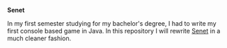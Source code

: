 **Senet**

In my first semester studying for my bachelor's degree, 
I had to write my first console based game in Java. In this repository I will rewrite 
[Senet](https://en.wikipedia.org/wiki/Senet "Senet on Wikipedia") in a much cleaner fashion.